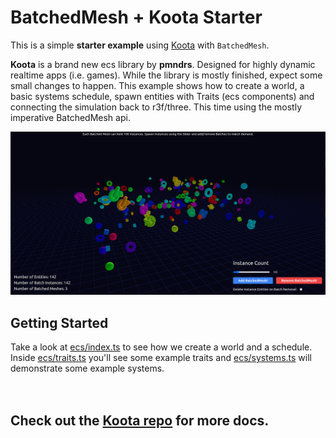 # BatchedMesh + Koota Starter


This is a simple **starter example** using [Koota](https://github.com/pmndrs/koota) with `BatchedMesh`.


**Koota** is a brand new ecs library by **pmndrs**. Designed for highly dynamic realtime apps (i.e. games).
While the library is mostly finished, expect some small changes to happen.
This example shows how to create a world, a basic systems schedule, spawn entities with Traits (ecs components)
and connecting the simulation back to r3f/three. This time using the mostly imperative BatchedMesh api.


![b-koota.png](_screenshot.png)


## Getting Started
Take a look at [ecs/index.ts](src%2Fjs%2Fecs%2Findex.ts) to see how we create a world and a schedule.
Inside [ecs/traits.ts](src%2Fjs%2Fecs%2Ftraits.ts) you'll see some example traits and
[ecs/systems.ts](src%2Fjs%2Fecs%2Fsystems.ts) will demonstrate some example systems.<br/><br/><br/>


## Check out the [Koota repo](https://github.com/pmndrs/koota) for more docs. ###



 


